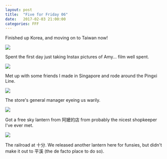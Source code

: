 ```yaml
---
layout: post
title:  "Five for Friday 06"
date:   2017-02-03 21:00:00
categories: FFF
---
```


Finished up Korea, and moving on to Taiwan now!

![][Instax]

Spent the first day just taking Instax pictures of Amy... film well spent.

![][Scotts]

Met up with some friends I made in Singapore and rode around the Pingxi Line.

![][Cat]

The store's general manager eyeing us warily.

![][Grandma's Store]

Got a free sky lantern from 阿嬤的店 from probably the nicest shopkeeper I've ever met.

![][Railroad]

The railroad at 十分. We released another lantern here for funsies, but didn't make it out to 平溪 (the de facto place to do so).

[Instax]: https://raw.githubusercontent.com/echiou/echiou.github.io-images/master/FFF/FFF06/1.jpg
[Scotts]: https://raw.githubusercontent.com/echiou/echiou.github.io-images/master/FFF/FFF06/2.jpg
[Cat]: https://raw.githubusercontent.com/echiou/echiou.github.io-images/master/FFF/FFF06/3.jpg
[Grandma's Store]: https://raw.githubusercontent.com/echiou/echiou.github.io-images/master/FFF/FFF06/4.jpg
[Railroad]: https://raw.githubusercontent.com/echiou/echiou.github.io-images/master/FFF/FFF06/5.jpg
